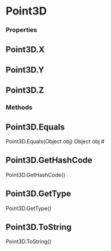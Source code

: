 # Point3D    

### Properties  
## Point3D.X
## Point3D.Y
## Point3D.Z 
### Methods  
## Point3D.Equals
Point3D.Equals(Object obj)
        Object obj #
## Point3D.GetHashCode
Point3D.GetHashCode()
## Point3D.GetType
Point3D.GetType()
## Point3D.ToString
Point3D.ToString()